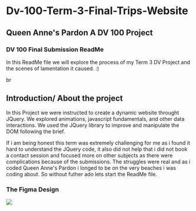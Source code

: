 # Dv-100-Term-3-Final-Trips-Website

## Queen Anne's Pardon A DV 100 Project

### DV 100 Final Submission ReadMe 

In this ReadMe file we will explore the process of my Term 3 DV Project and the scenes of lamentation it caused. :)

br




## Introduction/ About the project

In this Project we were instructed to create a dynamic website throught JQuery.
We explored animations, javascript fundamentals, and other data interactions. We used the JQuery library to improve and manipulate the DOM following the brief.

If i am being honest this term was extremely challenging for me as i found it hard to understand the JQuery code, it also did not help that i did not book a contact session and focused more on other subjects as there were complications because of the submissions. The struggles were real and as i coded Queen Anne's Pardon i longed to be on the very beaches i was coding about. So without futher ado lets start the ReadMe file. 

### The Figma Design

![](/assets)
